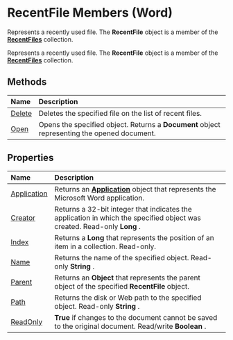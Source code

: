 
# RecentFile Members (Word)
Represents a recently used file. The  **RecentFile** object is a member of the **[RecentFiles](c2d5e0b1-0d79-2fa7-c475-e5cace59ba1f.md)** collection.

Represents a recently used file. The  **RecentFile** object is a member of the **[RecentFiles](c2d5e0b1-0d79-2fa7-c475-e5cace59ba1f.md)** collection.


## Methods



|**Name**|**Description**|
|:-----|:-----|
|[Delete](abd3dcab-77e0-626e-008f-dbc8d7468538.md)|Deletes the specified file on the list of recent files.|
|[Open](bdcc49b7-3511-d625-be46-72dc26a927d0.md)|Opens the specified object. Returns a  **Document** object representing the opened document.|

## Properties



|**Name**|**Description**|
|:-----|:-----|
|[Application](8a349ae6-64bd-363c-ebb8-70341f8ec579.md)|Returns an  **[Application](d1cf6f8f-4e88-bf01-93b4-90a83f79cb44.md)** object that represents the Microsoft Word application.|
|[Creator](7e236d71-f591-cedd-d371-2e8ffb1e1070.md)|Returns a 32-bit integer that indicates the application in which the specified object was created. Read-only  **Long** .|
|[Index](2c98010d-1d86-8362-17d6-8a14092075ef.md)|Returns a  **Long** that represents the position of an item in a collection. Read-only.|
|[Name](249f548d-cf96-6cdc-39e6-2ff024212566.md)|Returns the name of the specified object. Read-only  **String** .|
|[Parent](65eda12c-14c0-0531-7979-0c11d6a7d4d8.md)|Returns an  **Object** that represents the parent object of the specified **RecentFile** object.|
|[Path](5fa6c504-0168-ea5b-8455-bb617a3ee236.md)|Returns the disk or Web path to the specified object. Read-only  **String** .|
|[ReadOnly](69c413bb-9758-06f8-05f1-318ec320fa82.md)| **True** if changes to the document cannot be saved to the original document. Read/write **Boolean** .|
